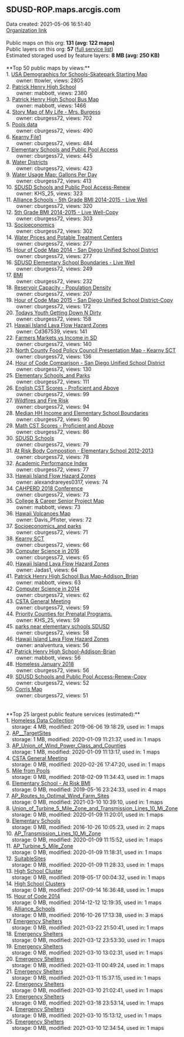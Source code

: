 <h2>SDUSD-ROP.maps.arcgis.com</h2> Data created: 2021-05-06 16:51:40 <br /><a target='new' href='https://SDUSD-ROP.maps.arcgis.com'>Organization link</a><br /><br />Public maps on this org: <b>131 (avg: 122 maps)</b><br />Public layers on this org: <b>57 </b>(<a target='new' href='https://services.arcgis.com/hOdRFpQC0efC4FeN/ArcGIS/rest/services'>full service list</a>)<br />Estimated storaged used by feature layers: <b>8 MB (avg: 250 KB)</b><br /><br />**Top 50 public maps by views:**<br />  1. <a target='new' href='https://www.arcgis.com/home/item.html?id=b6be661aa9b640b7afda9279241f69e3'>USA Demographics for Schools-Skatepark Starting Map</a> <br />  &nbsp;&nbsp;&nbsp;&nbsp; &nbsp;&nbsp;owner: ttowler, views: 2805<br />  2. <a target='new' href='https://www.arcgis.com/home/item.html?id=358b90c5361b4148a0bebc0372ae298c'>Patrick Henry High School</a> <br />  &nbsp;&nbsp;&nbsp;&nbsp; &nbsp;&nbsp;owner: mabbott, views: 2380<br />  3. <a target='new' href='https://www.arcgis.com/home/item.html?id=a89d8ce75bc34a57a29d2060597006c7'>Patrick Henry High School Bus Map</a> <br />  &nbsp;&nbsp;&nbsp;&nbsp; &nbsp;&nbsp;owner: mabbott, views: 1466<br />  4. <a target='new' href='https://www.arcgis.com/home/item.html?id=fa9749303e944350a848d48bd15a2582'>Story Map of My Life - Mrs. Burgess</a> <br />  &nbsp;&nbsp;&nbsp;&nbsp; &nbsp;&nbsp;owner: cburgess72, views: 702<br />  5. <a target='new' href='https://www.arcgis.com/home/item.html?id=cca38457a903439d824458cb4e040b58'>Pools data</a> <br />  &nbsp;&nbsp;&nbsp;&nbsp; &nbsp;&nbsp;owner: cburgess72, views: 490<br />  6. <a target='new' href='https://www.arcgis.com/home/item.html?id=7389af7a626145dbb8289a96e8a36bc8'>Kearny File1</a> <br />  &nbsp;&nbsp;&nbsp;&nbsp; &nbsp;&nbsp;owner: cburgess72, views: 484<br />  7. <a target='new' href='https://www.arcgis.com/home/item.html?id=7f33e79af884468aba836ede0f20e725'>Elementary Schools and Public Pool Access</a> <br />  &nbsp;&nbsp;&nbsp;&nbsp; &nbsp;&nbsp;owner: cburgess72, views: 445<br />  8. <a target='new' href='https://www.arcgis.com/home/item.html?id=38ed3d8e52a648cf8f8fc3a03aaeaf25'>Water Districts</a> <br />  &nbsp;&nbsp;&nbsp;&nbsp; &nbsp;&nbsp;owner: cburgess72, views: 423<br />  9. <a target='new' href='https://www.arcgis.com/home/item.html?id=1d2cb030eb9c4f9887c9600cec931d97'>Water Usage Map: Gallons Per Day</a> <br />  &nbsp;&nbsp;&nbsp;&nbsp; &nbsp;&nbsp;owner: cburgess72, views: 413<br />  10. <a target='new' href='https://www.arcgis.com/home/item.html?id=ec038ffd13f94afbbb595b2152aeb920'>SDUSD Schools and Public Pool Access-Renew</a> <br />  &nbsp;&nbsp;&nbsp;&nbsp; &nbsp;&nbsp;owner: KHS_25, views: 323<br />  11. <a target='new' href='https://www.arcgis.com/home/item.html?id=eaecc5350366465cbf0f4d53f321178e'>Alliance Schools - 5th Grade BMI 2014-2015 - Live Well</a> <br />  &nbsp;&nbsp;&nbsp;&nbsp; &nbsp;&nbsp;owner: cburgess72, views: 320<br />  12. <a target='new' href='https://www.arcgis.com/home/item.html?id=1319d9f25de14ce585a6f8fa2c0a12c0'>5th Grade BMI 2014-2015 - Live Well-Copy</a> <br />  &nbsp;&nbsp;&nbsp;&nbsp; &nbsp;&nbsp;owner: cburgess72, views: 303<br />  13. <a target='new' href='https://www.arcgis.com/home/item.html?id=30000a067db14426b3aa8e70695bbc0b'>Socioeconomics</a> <br />  &nbsp;&nbsp;&nbsp;&nbsp; &nbsp;&nbsp;owner: cburgess72, views: 302<br />  14. <a target='new' href='https://www.arcgis.com/home/item.html?id=a25d957fe34641fa8fe628753c2b05d2'>Water Prices and Potable Treatment Centers</a> <br />  &nbsp;&nbsp;&nbsp;&nbsp; &nbsp;&nbsp;owner: cburgess72, views: 277<br />  15. <a target='new' href='https://www.arcgis.com/home/item.html?id=46aed13becb24e66ad19f28e384d7e11'>Hour of Code Map 2014 - San Diego Unified School District</a> <br />  &nbsp;&nbsp;&nbsp;&nbsp; &nbsp;&nbsp;owner: cburgess72, views: 277<br />  16. <a target='new' href='https://www.arcgis.com/home/item.html?id=0d0d747c6f6046e5bde4a5a1314021d8'>SDUSD Elementary School Boundaries - Live Well</a> <br />  &nbsp;&nbsp;&nbsp;&nbsp; &nbsp;&nbsp;owner: cburgess72, views: 249<br />  17. <a target='new' href='https://www.arcgis.com/home/item.html?id=eb710f1cd1654efbb1ba9ca0cdc01bb9'>BMI</a> <br />  &nbsp;&nbsp;&nbsp;&nbsp; &nbsp;&nbsp;owner: cburgess72, views: 232<br />  18. <a target='new' href='https://www.arcgis.com/home/item.html?id=d2fab8a657254f498170539f979faeda'>Reservoir Capacity - Population Density</a> <br />  &nbsp;&nbsp;&nbsp;&nbsp; &nbsp;&nbsp;owner: cburgess72, views: 207<br />  19. <a target='new' href='https://www.arcgis.com/home/item.html?id=371ee51ae6ce4d2bbb9ab5bc2e8dec8f'>Hour of Code Map 2015 - San Diego Unified School District-Copy</a> <br />  &nbsp;&nbsp;&nbsp;&nbsp; &nbsp;&nbsp;owner: cburgess72, views: 172<br />  20. <a target='new' href='https://www.arcgis.com/home/item.html?id=1a2b4b497a644cee9a98f977aaeccc6b'>Todays Youth Getting Down N Dirty</a> <br />  &nbsp;&nbsp;&nbsp;&nbsp; &nbsp;&nbsp;owner: cburgess72, views: 158<br />  21. <a target='new' href='https://www.arcgis.com/home/item.html?id=6ac52f4f76ce4585964089302804a471'>Hawaii Island Lava Flow Hazard Zones</a> <br />  &nbsp;&nbsp;&nbsp;&nbsp; &nbsp;&nbsp;owner: Cd367539, views: 141<br />  22. <a target='new' href='https://www.arcgis.com/home/item.html?id=2f9f7defe545473fb7d63e3d9e4fe187'>Farmers Markets vs Income in SD</a> <br />  &nbsp;&nbsp;&nbsp;&nbsp; &nbsp;&nbsp;owner: cburgess72, views: 140<br />  23. <a target='new' href='https://www.arcgis.com/home/item.html?id=c70d5b9f1376455b9adc5ca814942389'>North County Food Policy Council Presentation Map - Kearny SCT</a> <br />  &nbsp;&nbsp;&nbsp;&nbsp; &nbsp;&nbsp;owner: cburgess72, views: 136<br />  24. <a target='new' href='https://www.arcgis.com/home/item.html?id=8ffb766309884408a86c3852706d262b'>Hour of Code Comparison - San Diego Unified School District</a> <br />  &nbsp;&nbsp;&nbsp;&nbsp; &nbsp;&nbsp;owner: cburgess72, views: 130<br />  25. <a target='new' href='https://www.arcgis.com/home/item.html?id=1703a765ca3746dc9d537066ea3959f0'>Elementary Schools_and Parks</a> <br />  &nbsp;&nbsp;&nbsp;&nbsp; &nbsp;&nbsp;owner: cburgess72, views: 111<br />  26. <a target='new' href='https://www.arcgis.com/home/item.html?id=c23dbe96d1a748a7a30bdbf2bf358d4a'>English CST Scores - Proficient and Above</a> <br />  &nbsp;&nbsp;&nbsp;&nbsp; &nbsp;&nbsp;owner: cburgess72, views: 99<br />  27. <a target='new' href='https://www.arcgis.com/home/item.html?id=e1d00d83401a463581150735a4fe1b19'>Wildfires and Fire Risk</a> <br />  &nbsp;&nbsp;&nbsp;&nbsp; &nbsp;&nbsp;owner: cburgess72, views: 94<br />  28. <a target='new' href='https://www.arcgis.com/home/item.html?id=4578b7cb6ac546108925c36c9a13c46a'>Median HH Income and Elementary School Boundaries</a> <br />  &nbsp;&nbsp;&nbsp;&nbsp; &nbsp;&nbsp;owner: cburgess72, views: 90<br />  29. <a target='new' href='https://www.arcgis.com/home/item.html?id=eb8876e6f9c4466aaccc81ca5c6582ba'>Math CST Scores - Proficient and Above</a> <br />  &nbsp;&nbsp;&nbsp;&nbsp; &nbsp;&nbsp;owner: cburgess72, views: 86<br />  30. <a target='new' href='https://www.arcgis.com/home/item.html?id=a1a01cb8477e4d3ab9a2069fb21174e2'>SDUSD Schools</a> <br />  &nbsp;&nbsp;&nbsp;&nbsp; &nbsp;&nbsp;owner: cburgess72, views: 79<br />  31. <a target='new' href='https://www.arcgis.com/home/item.html?id=f3025d292c8a4a3ab72e5a6b96b2be99'>At Risk Body Compostion - Elementary School 2012-2013</a> <br />  &nbsp;&nbsp;&nbsp;&nbsp; &nbsp;&nbsp;owner: cburgess72, views: 78<br />  32. <a target='new' href='https://www.arcgis.com/home/item.html?id=f10db3c9eb7a4d0086de3b0d5201f757'>Academic Performance Index</a> <br />  &nbsp;&nbsp;&nbsp;&nbsp; &nbsp;&nbsp;owner: cburgess72, views: 77<br />  33. <a target='new' href='https://www.arcgis.com/home/item.html?id=b59844013a0047b18fb97bea2c3fdc49'>Hawaii Island Flow Hazard Zones</a> <br />  &nbsp;&nbsp;&nbsp;&nbsp; &nbsp;&nbsp;owner: alexandrareyes0317, views: 74<br />  34. <a target='new' href='https://www.arcgis.com/home/item.html?id=a2864ad4c11a4231ae1679c5dcd45dec'>CAHPERD 2018 Conference</a> <br />  &nbsp;&nbsp;&nbsp;&nbsp; &nbsp;&nbsp;owner: cburgess72, views: 73<br />  35. <a target='new' href='https://www.arcgis.com/home/item.html?id=e0cc1a6f7eac4dfe99a987df1c96fda0'>College & Career Senior Project Map</a> <br />  &nbsp;&nbsp;&nbsp;&nbsp; &nbsp;&nbsp;owner: mabbott, views: 73<br />  36. <a target='new' href='https://www.arcgis.com/home/item.html?id=63859ba949884c9388bee30ab3dcf55d'>Hawaii Volcanoes Map</a> <br />  &nbsp;&nbsp;&nbsp;&nbsp; &nbsp;&nbsp;owner: Davis_Pfister, views: 72<br />  37. <a target='new' href='https://www.arcgis.com/home/item.html?id=e638765a0bae419ca3cf2a3add4b2ef3'>Socioeconomics_and parks</a> <br />  &nbsp;&nbsp;&nbsp;&nbsp; &nbsp;&nbsp;owner: cburgess72, views: 71<br />  38. <a target='new' href='https://www.arcgis.com/home/item.html?id=f112f04535a54a4bab07b93fe110c3eb'>Kearny SCT</a> <br />  &nbsp;&nbsp;&nbsp;&nbsp; &nbsp;&nbsp;owner: cburgess72, views: 66<br />  39. <a target='new' href='https://www.arcgis.com/home/item.html?id=34ba812248a24debbdbd1c0971edad80'>Computer Science in 2016</a> <br />  &nbsp;&nbsp;&nbsp;&nbsp; &nbsp;&nbsp;owner: cburgess72, views: 65<br />  40. <a target='new' href='https://www.arcgis.com/home/item.html?id=449799e22bd24256b7f7e4fde2fc7b02'>Hawaii Island Lava Flow Hazard Zones</a> <br />  &nbsp;&nbsp;&nbsp;&nbsp; &nbsp;&nbsp;owner: Jadas1, views: 64<br />  41. <a target='new' href='https://www.arcgis.com/home/item.html?id=1b3d9d95f5b34228b7825343d2e1a3fe'>Patrick Henry High School Bus Map-Addison_Brian</a> <br />  &nbsp;&nbsp;&nbsp;&nbsp; &nbsp;&nbsp;owner: mabbott, views: 63<br />  42. <a target='new' href='https://www.arcgis.com/home/item.html?id=d46b559e470747918a00ad4e3afb496e'>Computer Science in 2014</a> <br />  &nbsp;&nbsp;&nbsp;&nbsp; &nbsp;&nbsp;owner: cburgess72, views: 62<br />  43. <a target='new' href='https://www.arcgis.com/home/item.html?id=66f55ebd48774065b83cba518868f5b2'>CSTA General Meeting</a> <br />  &nbsp;&nbsp;&nbsp;&nbsp; &nbsp;&nbsp;owner: cburgess72, views: 59<br />  44. <a target='new' href='https://www.arcgis.com/home/item.html?id=b4492d330d544cbab01b0bdc3e7708de'>Priority Counties for Prenatal Programs.</a> <br />  &nbsp;&nbsp;&nbsp;&nbsp; &nbsp;&nbsp;owner: KHS_25, views: 59<br />  45. <a target='new' href='https://www.arcgis.com/home/item.html?id=11104cd59f66452e985b99b005eb5a1a'>parks near elementary schools SDUSD</a> <br />  &nbsp;&nbsp;&nbsp;&nbsp; &nbsp;&nbsp;owner: cburgess72, views: 58<br />  46. <a target='new' href='https://www.arcgis.com/home/item.html?id=c9be5b782aba4adabf73f52860309109'>Hawaii Island Lava Flow Hazard Zones</a> <br />  &nbsp;&nbsp;&nbsp;&nbsp; &nbsp;&nbsp;owner: analventura, views: 56<br />  47. <a target='new' href='https://www.arcgis.com/home/item.html?id=1b98a3f052bd43a7bbaf3e5682fb1a3e'>Patrick Henry High School-Addison-Brian</a> <br />  &nbsp;&nbsp;&nbsp;&nbsp; &nbsp;&nbsp;owner: mabbott, views: 56<br />  48. <a target='new' href='https://www.arcgis.com/home/item.html?id=41643b75398742c8bb5e16cb796e06ad'>Homeless January 2018</a> <br />  &nbsp;&nbsp;&nbsp;&nbsp; &nbsp;&nbsp;owner: cburgess72, views: 56<br />  49. <a target='new' href='https://www.arcgis.com/home/item.html?id=bd03b77824a5407e80ce3138cd79d630'>SDUSD Schools and Public Pool Access-Renew-Copy</a> <br />  &nbsp;&nbsp;&nbsp;&nbsp; &nbsp;&nbsp;owner: cburgess72, views: 52<br />  50. <a target='new' href='https://www.arcgis.com/home/item.html?id=9c627970d73b43ba9b285ba7bc838e5c'>Corris Map</a> <br />  &nbsp;&nbsp;&nbsp;&nbsp; &nbsp;&nbsp;owner: cburgess72, views: 51<br /><br /><br />**Top 25 largest public feature services (estimated):**<br /> 1. <a target='new' href='https://www.arcgis.com/home/item.html?id=af02263e73164a02854309bce1bf1bee'>Homeless Data Collection</a><br /> &nbsp;&nbsp;&nbsp;&nbsp;storage: 4 MB, modified: 2019-06-06 19:18:29,  used in: 1 maps<br /> 2. <a target='new' href='https://www.arcgis.com/home/item.html?id=4197be47b13c45d6ad6e675a8ebf8d23'>AP__TargetSites</a><br /> &nbsp;&nbsp;&nbsp;&nbsp;storage: 1 MB, modified: 2020-01-09 11:21:37,  used in: 1 maps<br /> 3. <a target='new' href='https://www.arcgis.com/home/item.html?id=f035c7816ee34bd68989d8a6aeb087c0'>AP_Union_of_Wind_Power_Class_and_Counties</a><br /> &nbsp;&nbsp;&nbsp;&nbsp;storage: 1 MB, modified: 2020-01-09 11:13:17,  used in: 1 maps<br /> 4. <a target='new' href='https://www.arcgis.com/home/item.html?id=53b204f30f2d41718893f5b0b5955bf0'>CSTA General Meeting</a><br /> &nbsp;&nbsp;&nbsp;&nbsp;storage: 0 MB, modified: 2020-02-26 17:47:20,  used in: 1 maps<br /> 5. <a target='new' href='https://www.arcgis.com/home/item.html?id=4020841c496c47fcaa97eded6afa6ff7'>Mile from Pools</a><br /> &nbsp;&nbsp;&nbsp;&nbsp;storage: 0 MB, modified: 2018-02-09 11:34:43,  used in: 1 maps<br /> 6. <a target='new' href='https://www.arcgis.com/home/item.html?id=c215024cef884c80b24ed5721e8422f7'>Elementary School - At Risk BMI</a><br /> &nbsp;&nbsp;&nbsp;&nbsp;storage: 0 MB, modified: 2019-05-16 23:24:33,  used in: 4 maps<br /> 7. <a target='new' href='https://www.arcgis.com/home/item.html?id=bbbe14cc3f074971ba8e2975331b68ed'>AP_Routes_to_Optimal_Wind_Farm_Sites</a><br /> &nbsp;&nbsp;&nbsp;&nbsp;storage: 0 MB, modified: 2021-03-10 10:39:10,  used in: 1 maps<br /> 8. <a target='new' href='https://www.arcgis.com/home/item.html?id=951737a17f3c4c208738259f6912e0cb'>Union_of_Turbine_5_Mile_Zone_and_Transmission_Lines_10_Mi_Zone</a><br /> &nbsp;&nbsp;&nbsp;&nbsp;storage: 0 MB, modified: 2020-01-09 11:20:01,  used in: 1 maps<br /> 9. <a target='new' href='https://www.arcgis.com/home/item.html?id=3318db29bdd64a3ca02c8cd6192ecf00'>Elementary Schools</a><br /> &nbsp;&nbsp;&nbsp;&nbsp;storage: 0 MB, modified: 2016-10-26 10:05:23,  used in: 2 maps<br /> 10. <a target='new' href='https://www.arcgis.com/home/item.html?id=8ca1b77d2c704f9ca5c9752cff9173b6'>AP_Transmission_Lines_10_Mi_Zone</a><br /> &nbsp;&nbsp;&nbsp;&nbsp;storage: 0 MB, modified: 2020-01-09 11:15:52,  used in: 1 maps<br /> 11. <a target='new' href='https://www.arcgis.com/home/item.html?id=de1ab0ce0fc74a8b83440bc55ce978ea'>AP_Turbine_5_Mile_Zone</a><br /> &nbsp;&nbsp;&nbsp;&nbsp;storage: 0 MB, modified: 2020-01-09 11:18:31,  used in: 1 maps<br /> 12. <a target='new' href='https://www.arcgis.com/home/item.html?id=4b5306550a564eaf83ba79275ea19b6c'>SuitableSites</a><br /> &nbsp;&nbsp;&nbsp;&nbsp;storage: 0 MB, modified: 2020-01-09 11:28:33,  used in: 1 maps<br /> 13. <a target='new' href='https://www.arcgis.com/home/item.html?id=0b7937cd152848fab056d4dd80201145'>High School Cluster</a><br /> &nbsp;&nbsp;&nbsp;&nbsp;storage: 0 MB, modified: 2019-05-17 00:04:32,  used in: 1 maps<br /> 14. <a target='new' href='https://www.arcgis.com/home/item.html?id=4318ef5ebb5e469ab2fe960c4a69594a'>High School Clusters</a><br /> &nbsp;&nbsp;&nbsp;&nbsp;storage: 0 MB, modified: 2017-09-14 16:36:48,  used in: 1 maps<br /> 15. <a target='new' href='https://www.arcgis.com/home/item.html?id=9a04337d1b9f4b11ba239b39a7867cbd'>Hour of Code 2014</a><br /> &nbsp;&nbsp;&nbsp;&nbsp;storage: 0 MB, modified: 2014-12-12 12:19:35,  used in: 1 maps<br /> 16. <a target='new' href='https://www.arcgis.com/home/item.html?id=dea975d7209547689c521081315e2135'>Alliance_Schools</a><br /> &nbsp;&nbsp;&nbsp;&nbsp;storage: 0 MB, modified: 2016-10-26 17:13:38,  used in: 3 maps<br /> 17. <a target='new' href='https://www.arcgis.com/home/item.html?id=0ada45193812407691fec4608ffd495e'>Emergency Shelters</a><br /> &nbsp;&nbsp;&nbsp;&nbsp;storage: 0 MB, modified: 2021-03-22 21:50:41,  used in: 1 maps<br /> 18. <a target='new' href='https://www.arcgis.com/home/item.html?id=c2790e7ebc07499ca5528a299fa6949e'>Emergency Shelters</a><br /> &nbsp;&nbsp;&nbsp;&nbsp;storage: 0 MB, modified: 2021-03-12 23:53:30,  used in: 1 maps<br /> 19. <a target='new' href='https://www.arcgis.com/home/item.html?id=638c3248774d431faddbfa985ad34164'>Emergency Shelters</a><br /> &nbsp;&nbsp;&nbsp;&nbsp;storage: 0 MB, modified: 2021-03-10 13:02:31,  used in: 1 maps<br /> 20. <a target='new' href='https://www.arcgis.com/home/item.html?id=9701f25833ca4d16ad69aa930fe184b1'>Emergency Shelters</a><br /> &nbsp;&nbsp;&nbsp;&nbsp;storage: 0 MB, modified: 2021-03-11 00:49:24,  used in: 1 maps<br /> 21. <a target='new' href='https://www.arcgis.com/home/item.html?id=0691350b39ba48f39245a576639f4904'>Emergency Shelters</a><br /> &nbsp;&nbsp;&nbsp;&nbsp;storage: 0 MB, modified: 2021-03-11 15:37:15,  used in: 1 maps<br /> 22. <a target='new' href='https://www.arcgis.com/home/item.html?id=ac49a29e693e4d2da13b28ca398956ba'>Emergency Shelters</a><br /> &nbsp;&nbsp;&nbsp;&nbsp;storage: 0 MB, modified: 2021-03-10 21:02:41,  used in: 1 maps<br /> 23. <a target='new' href='https://www.arcgis.com/home/item.html?id=1a129b48bb46454cb44e5040658fb5b5'>Emergency Shelters</a><br /> &nbsp;&nbsp;&nbsp;&nbsp;storage: 0 MB, modified: 2021-03-18 23:53:14,  used in: 1 maps<br /> 24. <a target='new' href='https://www.arcgis.com/home/item.html?id=a0c9bffd43f7497198e948a821039298'>Emergency Shelters</a><br /> &nbsp;&nbsp;&nbsp;&nbsp;storage: 0 MB, modified: 2021-03-10 15:13:12,  used in: 1 maps<br /> 25. <a target='new' href='https://www.arcgis.com/home/item.html?id=ee3f5b802d3942fea003f29f3b8d7ea8'>Emergency Shelters</a><br /> &nbsp;&nbsp;&nbsp;&nbsp;storage: 0 MB, modified: 2021-03-10 12:34:54,  used in: 1 maps<br />